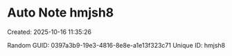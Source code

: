 ﻿# Auto Note hmjsh8
Created: 2025-10-16 11:35:26

Random GUID: 0397a3b9-19e3-4816-8e8e-a1e13f323c71
Unique ID: hmjsh8
